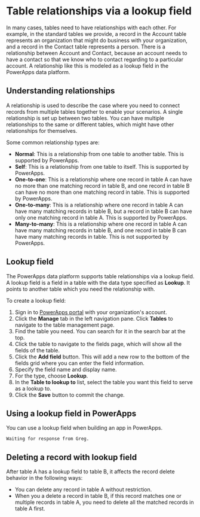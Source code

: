 <properties
	pageTitle="Table relationships via lookup field | Microsoft PowerApps"
	description="Build relationships between tables using lookup field."
	services="powerapps"
	documentationCenter="na"
	authors="guangyang"
	manager="erikre"
	editor=""
	tags=""/>

<tags
   ms.service="powerapps"
   ms.devlang="na"
   ms.topic="article"
   ms.tgt_pltfrm="na"
   ms.workload="na"
   ms.date="04/19/2016"
   ms.author="guayan"/>

# Table relationships via a lookup field

In many cases, tables need to have relationships with each other. For example, in the standard tables we provide, a record in the Account table represents an organization that might do business with your organization, and a record in the Contact table represents a person. There is a relationship between Account and Contact, because an account needs to have a contact so that we know who to contact regarding to a particular account. A relationship like this is modeled as a lookup field in the PowerApps data platform.

## Understanding relationships

A relationship is used to describe the case where you need to connect records from multiple tables together to enable your scenarios. A single relationship is set up between two tables. You can have multiple relationships to the same or different tables, which might have other relationships for themselves.

Some common relationship types are:

* **Normal**: This is a relationship from one table to another table. This is supported by PowerApps.
* **Self**: This is a relationship from one table to itself. This is supported by PowerApps.
* **One-to-one**: This is a relationship where one record in table A can have no more than one matching record in table B, and one record in table B can have no more than one matching record in table. This is supported by PowerApps.
* **One-to-many**: This is a relationship where one record in table A can have many matching records in table B, but a record in table B can have only one matching record in table A. This is supported by PowerApps.
* **Many-to-many**: This is a relationship where one record in table A can have many matching records in table B, and one record in table B can have many matching records in table. This is not supported by PowerApps.

## Lookup field

The PowerApps data platform supports table relationships via a lookup field. A lookup field is a field in a table with the data type specified as **Lookup**. It points to another table which you need the relationship with.

To create a lookup field:

1. Sign in to [PowerApps portal]() with your organization's account.
2. Click the **Manage** tab in the left navigation pane. Click **Tables** to navigate to the table management page.
3. Find the table you need. You can search for it in the search bar at the top.
4. Click the table to navigate to the fields page, which will show all the fields of the table.
5. Click the **Add field** button. This will add a new row to the bottom of the fields grid where you can enter the field information.
6. Specify the field name and display name.
7. For the type, choose **Lookup**.
8. In the **Table to lookup to** list, select the table you want this field to serve as a lookup to.
9. Click the **Save** button to commit the change.

## Using a lookup field in PowerApps

You can use a lookup field when building an app in PowerApps.

```
Waiting for response from Greg.
```

## Deleting a record with lookup field

After table A has a lookup field to table B, it affects the record delete behavior in the following ways:

* You can delete any record in table A without restriction.
* When you a delete a record in table B, if this record matches one or multiple records in table A, you need to delete all the matched records in table A first.
